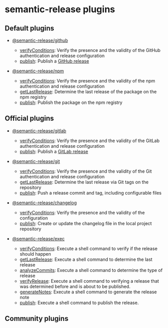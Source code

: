 # semantic-release plugins

## Default plugins

  - [@semantic-release/github](https://github.com/semantic-release/github)
    - [verifyConditions](https://github.com/semantic-release/github#verifyconditions): Verify the presence and the validity of the GitHub authentication and release configuration
    - [publish](https://github.com/semantic-release/github#publish): Publish a [GitHub release](https://help.github.com/articles/about-releases)

  - [@semantic-release/npm](https://github.com/semantic-release/npm)
    - [verifyConditions](https://github.com/semantic-release/npm#verifyconditions): Verify the presence and the validity of the npm authentication and release configuration
    - [getLastRelease](https://github.com/semantic-release/npm#getlastrelease): Determine the last release of the package on the npm registry
    - [publish](https://github.com/semantic-release/npm#publish): Publish the package on the npm registry

## Official plugins

  - [@semantic-release/gitlab](https://github.com/semantic-release/gitlab)
    - [verifyConditions](https://github.com/semantic-release/gitlab#verifyconditions): Verify the presence and the validity of the GitLab authentication and release configuration
    - [publish](https://github.com/semantic-release/gitlab#publish): Publish a [GitLab release](https://docs.gitlab.com/ce/workflow/releases.html)

  - [@semantic-release/git](https://github.com/semantic-release/git)
    - [verifyConditions](https://github.com/semantic-release/git#verifyconditions): Verify the presence and the validity of the Git authentication and release configuration
    - [getLastRelease](https://github.com/semantic-release/git#getlastrelease): Determine the last release via Git tags on the repository
    - [publish](https://github.com/semantic-release/git#publish): Push a release commit and tag, including configurable files

  - [@semantic-release/changelog](https://github.com/semantic-release/changelog)
    - [verifyConditions](https://github.com/semantic-release/changelog#verifyconditions): Verify the presence and the validity of the configuration
    - [publish](https://github.com/semantic-release/changelog#publish): Create or update the changelog file in the local project repository

  - [@semantic-release/exec](https://github.com/semantic-release/exec)
    - [verifyConditions](https://github.com/semantic-release/exec#verifyconditions): Execute a shell command to verify if the release should happen
    - [getLastRelease](https://github.com/semantic-release/exec#getlastrelease): Execute a shell command to determine the last release
    - [analyzeCommits](https://github.com/semantic-release/exec#analyzecommits): Execute a shell command to determine the type of release
    - [verifyRelease](https://github.com/semantic-release/exec#verifyrelease): Execute a shell command to verifying a release that was determined before and is about to be published.
    - [generateNotes](https://github.com/semantic-release/exec#analyzecommits): Execute a shell command to generate the release note
    - [publish](https://github.com/semantic-release/exec#publish): Execute a shell command to publish the release.

## Community plugins
